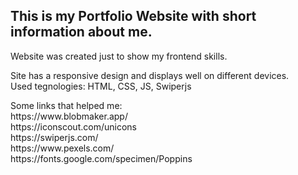 <h2>This is my Portfolio Website with short information about me.</h2>
<p>Website was created just to show my frontend skills.
<p>Site has a responsive design and displays well on different devices.<br>
Used tegnologies: HTML, CSS, JS, Swiperjs</p>
<p>Some links that helped me:<br>
https://www.blobmaker.app/<br>
https://iconscout.com/unicons<br>
https://swiperjs.com/<br>
https://www.pexels.com/<br>
https://fonts.google.com/specimen/Poppins
</p>

